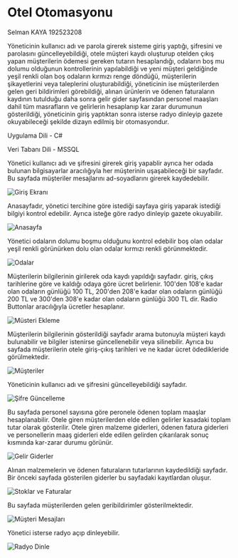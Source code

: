 # Otel Otomasyonu


Selman KAYA 192523208


Yöneticinin kullanıcı adı ve parola girerek sisteme giriş yaptığı, şifresini ve parolasını güncelleyebildiği, otele müşteri kaydı oluşturup otelden çıkış yapan müşterilerin ödemesi gereken tutarın hesaplandığı, odaların boş mu dolumu olduğunun kontrollerinin yapılabildiği ve yeni müşteri geldiğinde yeşil renkli olan boş odaların kırmızı renge döndüğü, müşterilerin şikayetlerini veya taleplerini oluşturabildiği, yöneticinin ise müşterilerden gelen geri bildirimleri görebildiği, alınan ürünlerin ve ödenen faturaların kaydının tutulduğu daha sonra gelir gider sayfasından personel maaşları dahil tüm masrafların ve gelirlerin hesaplanıp kar zarar durumunun gösterildiği, yöneticinin giriş yaptıktan sonra isterse radyo dinleyip gazete okuyabileceği şekilde dizayn edilmiş bir otomasyondur.


Uygulama Dili - C#

Veri Tabanı Dili - MSSQL

Yönetici kullanıcı adı ve şifresini girerek giriş yapablir ayrıca her odada bulunan bilgisayarlar aracılığıyla her müşterinin uşaşabileceği bir sayfadır. Bu sayfada müşteriler mesajlarını ad-soyadlarını girerek kaydedebilir.

![Giriş Ekranı](https://user-images.githubusercontent.com/106451074/170855236-94cb3135-b8a7-449f-8dd7-62b119986d24.PNG)

Anasayfadır, yönetici tercihine göre istediği sayfaya giriş yaparak istediği bilgiyi kontrol edebilir. Ayrıca isteğe göre radyo dinleyip gazete okuyabilir.

![Anasayfa](https://user-images.githubusercontent.com/106451074/170855247-05204d4e-c8da-42b3-9c21-168c36164b3d.PNG)

Yönetici odaların dolumu boşmu olduğunu kontrol edebilir boş olan odalar yeşil renkli görünürken dolu olan odalar kırmızı renkli görünmektedir.

![Odalar](https://user-images.githubusercontent.com/106451074/170855250-c14c87bb-9fe7-4c08-86d0-b08c9a39bd24.PNG)

Müşterilerin bilgilerinin girilerek oda kaydı yapıldığı sayfadır. giriş, çıkış tarihlerine göre ve kaldığı odaya göre ücret belirlenir. 100'den 108'e kadar olan odaların günlüğü 100 TL, 200'den 208'e kadar olan odaların günlüğü 200 TL ve 300'den 308'e kadar olan odaların günlüğü 300 TL dir. Radio Buttonlar aracılığıyla ücretler hesaplanır.

![Müsteri Ekleme](https://user-images.githubusercontent.com/106451074/170855251-487542e6-5bc4-4844-a0a6-d49540546fe1.PNG)

Müşterilerin bilgilerinin gösterildiği sayfadır arama butonuyla müşteri kaydı bulunabilir ve bilgiler istenirse güncellenebilir veya silinebilir. Ayrıca bu sayfada müşterilerin otele giriş-çıkış tarihleri ve ne kadar ücret ödedikleride görülmektedir.

![Müşteriler](https://user-images.githubusercontent.com/106451074/170855252-e59cdf27-9aaa-418b-96e7-694f1b975ba4.PNG)

Yöneticinin kullanıcı adı ve şifresini güncelleyebildiği sayfadır.

![Şifre Güncelleme](https://user-images.githubusercontent.com/106451074/170855258-93ef3ac7-ae92-4eb0-b2ea-75e32d9e1ba9.PNG)

Bu sayfada personel sayısına göre peronele ödenen toplam maaşlar hesaplanabilir. Otele giren müşterilerden elde edilen gelirler kasadaki toplam tutar olarak gösterilir. Otele giren malzeme giderleri, ödenen fatura giderleri ve personellerin maaş giderleri elde edilen gelirden çıkarılarak sonuç kısmında kar-zarar durumu görünür.

![Gelir Giderler](https://user-images.githubusercontent.com/106451074/170855264-38102e64-4e43-443d-a168-5fde43ded0a9.PNG)

Alınan malzemelerin ve ödenen faturaların tutarlarının kaydedildiği sayfadır. Bir önceki sayfada gösterilen giderler bu sayfadaki kayıtlardan oluşur. 

![Stoklar ve Faturalar](https://user-images.githubusercontent.com/106451074/170855265-efe2c702-2092-4056-816f-385250320de3.PNG)

Bu sayfada müşterilerden gelen geribildirimler gösterilmektedir.

![Müşteri Mesajları](https://user-images.githubusercontent.com/106451074/170855268-0fa240a1-f352-4b29-89f5-9e02e69617cb.PNG)

Yönetici isterse radyo açıp dinleyebilir.

![Radyo Dinle](https://user-images.githubusercontent.com/106451074/170855269-93726e00-c2a1-42f2-991a-c1edca2e2c89.PNG)
